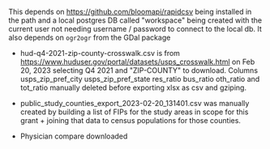 
This depends on https://github.com/bloomapi/rapidcsv being installed in the path and a local postgres DB called "workspace" being created with the current user not needing username / password to connect to the local db. It also depends on `ogr2ogr` from the GDal package

* hud-q4-2021-zip-county-crosswalk.csv is from https://www.huduser.gov/portal/datasets/usps_crosswalk.html on Feb 20, 2023 selecting Q4 2021 and "ZIP-COUNTY" to download. Columns usps_zip_pref_city	usps_zip_pref_state	res_ratio	bus_ratio	oth_ratio	and tot_ratio manually deleted before exporting xlsx as csv and gziping.
* public_study_counties_export_2023-02-20_131401.csv was manually created by building a list of FIPs for the study areas in scope for this grant + joining that data to census populations for those counties.
  


* Physician compare downloaded